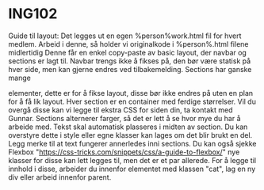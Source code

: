 # ING102

Guide til layout:
Det legges ut en egen %person%work.html fil for hvert medlem. Arbeid i denne, så holder vi originalkode i %person%.html filene midlertidig
Denne får en enkel copy-paste av basic layout, der navbar og sections er lagt til.
Navbar trengs ikke å fikses på, den bør være statisk på hver side, men kan gjerne endres ved tilbakemelding.
Sections har ganske mange <div> elementer, dette er for å fikse layout, disse bør ikke endres på uten en plan for å få lik layout.
Hver section er en container med ferdige størrelser. Vil du overgå disse kan vi legge til ekstra CSS for siden din, ta kontakt med Gunnar.
Sections alternerer farger, så det er lett å se hvor mye du har å arbeide med.
Tekst skal automatisk plasseres i midten av section. Du kan overstyre dette i style eller egne klasser kan lages om det blir brukt en del.
Legg merke til at text fungerer annerledes inni sections. 
Du kan også sjekke Flexbox "https://css-tricks.com/snippets/css/a-guide-to-flexbox/" nye klasser for disse kan lett legges til, men det er et par allerede.
For å legge til innhold i disse, arbeider du innenfor elementet med klassen "cat", lag en ny div eller arbeid innenfor parent.
